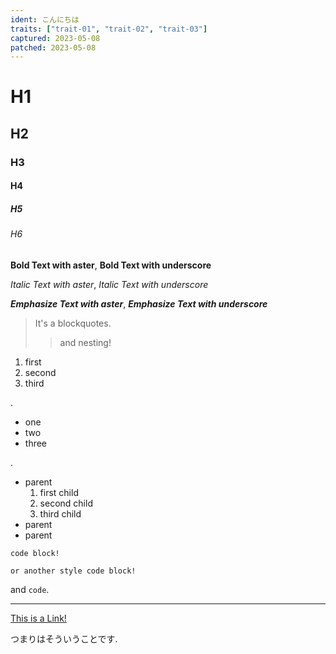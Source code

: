 ```yaml
---
ident: こんにちは
traits: ["trait-01", "trait-02", "trait-03"]
captured: 2023-05-08
patched: 2023-05-08
---
```


# H1

## H2

### H3

#### H4

##### H5

###### H6

**Bold Text with aster**, __Bold Text with underscore__

*Italic Text with aster*, _Italic Text with underscore_

***Emphasize Text with aster***, ___Emphasize Text with underscore___

> It's a blockquotes.
>
> > and nesting!

1. first
2. second
3. third

.

- one
- two
- three

.

- parent
  1. first child
  2. second child
  3. third child
- parent
- parent

```
code block!
```

    or another style code block!

and `code`.

---

[This is a Link!](#)

つまりはそういうことです.
